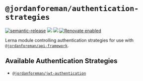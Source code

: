 # `@jordanforeman/authentication-strategies`

[![semantic-release](https://img.shields.io/badge/%20%20%F0%9F%93%A6%F0%9F%9A%80-semantic--release-e10079.svg)](https://github.com/semantic-release/semantic-release)
![](https://github.com/JordanForeman/authentication-strategies/workflows/Semantic%20Release/badge.svg)
![](https://github.com/JordanForeman/authentication-strategies/workflows/PR%20Verify/badge.svg)
[![Renovate enabled](https://img.shields.io/badge/renovate-enabled-brightgreen.svg)](https://renovatebot.com/)

Lerna module controlling authentication strategies for use with [`@jordanforeman/api-framework`](https://github.com/jordanforeman/api-framework).

## Available Authentication Strategies

* [`@jordanforeman/jwt-authentication`](https://github.com/JordanForeman/authentication-strategies/blob/master/packages/jwt-authentication/README.md)
